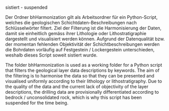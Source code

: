 sistiert - suspended

Der Ordner bhHarmonization gilt als Arbeitsordner für ein Python-Script, welches die geologischen Schichtdaten-Beschreibungen nach Schlüsselwörter filtert. Ziel der Filterung ist die Harmonisierung der Daten, damit sie einheitlich gemäss ihrer Lithologie oder Lithostratigraphie dargestellt und visualisiert werden können. Aufgrund der Datenqualität bzw. der momentan fehlenden Objektivität der Schichtbeschreibungen werden die Bohrdaten vorläufig auf Festgestein / Lockergestein unterschieden, weshalb dieses Script soweit sistiert wurde. 

The folder bhHarmonization is used as a working folder for a Python script that filters the geological layer data descriptions by keywords. The aim of the filtering is to harmonise the data so that they can be presented and visualised uniformly according to their lithology or lithostratigraphy. Due to the quality of the data and the current lack of objectivity of the layer descriptions, the drilling data are provisionally differentiated according to bedrock / unconsolidated rock, which is why this script has been suspended for the time being. 
